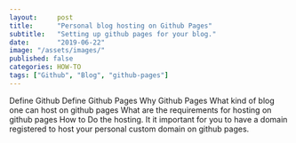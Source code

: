 ```yaml
---
layout:     post
title:      "Personal blog hosting on Github Pages"
subtitle:   "Setting up github pages for your blog."
date:       "2019-06-22"
image: "/assets/images/"
published: false
categories: HOW-TO
tags: ["Github", "Blog", "github-pages"]
---
```


Define Github
Define Github Pages
Why Github Pages
What kind of blog one can host on github pages
What are the requirements for hosting on github pages
How to Do the hosting.
It it important for you to have a domain registered to host your personal custom domain on github pages.
